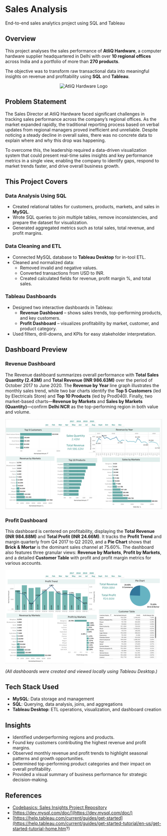 # Sales Analysis  
End-to-end sales analytics project using SQL and Tableau  

## Overview  

This project analyses the sales performance of **AtliQ Hardware**, a computer hardware supplier headquartered in Delhi with over **10 regional offices** across India and a portfolio of more than **270 products**.  

The objective was to transform raw transactional data into meaningful insights on revenue and profitability using **SQL** and **Tableau**. 

<p align="center">
  <img src="https://ironstark007.github.io/Portfolio/images/portfolio/487090-company-logo.png" alt="AtliQ Hardware Logo" width="400"/>
</p>

## Problem Statement

The Sales Director at AtliQ Hardware faced significant challenges in tracking sales performance across the company’s regional offices. As the market expanded rapidly, the traditional reporting process based on verbal updates from regional managers proved inefficient and unreliable. Despite noticing a steady decline in overall sales, there was no concrete data to explain where and why this drop was happening. 

To overcome this, the leadership required a data-driven visualization system that could present real-time sales insights and key performance metrics in a single view, enabling the company to identify gaps, respond to market trends faster, and drive overall business growth.

## This Project Covers  

### Data Analysis Using SQL  
- Created relational tables for customers, products, markets, and sales in **MySQL**.  
- Wrote SQL queries to join multiple tables, remove inconsistencies, and prepare the dataset for visualization.  
- Generated aggregated metrics such as total sales, total revenue, and profit margins.  

### Data Cleaning and ETL  
- Connected MySQL database to **Tableau Desktop** for in-tool ETL.  
- Cleaned and normalized data:  
  - Removed invalid and negative values.  
  - Converted transactions from USD to INR.  
  - Created calculated fields for revenue, profit margin %, and total sales.  

### Tableau Dashboards  
- Designed two interactive dashboards in Tableau:  
  - **Revenue Dashboard** – shows sales trends, top-performing products, and key customers.  
  - **Profit Dashboard** – visualizes profitability by market, customer, and product category.  
- Used filters, drill-downs, and KPIs for easy stakeholder interpretation.  

## Dashboard Preview  

### Revenue Dashboard 

The Revenue dashboard summarizes overall performance with **Total Sales Quantity ($\text{2.43M}$)** and **Total Revenue ($\text{INR } 986.63\text{M}$)** over the period of October 2017 to June 2020. The **Revenue by Year** line graph illustrates the monthly sales trend, while two bar charts identify the **Top 5 Customers** (led by Electricals Store) and **Top 10 Products** (led by Prod040). Finally, two market-based charts—**Revenue by Markets** and **Sales by Markets (Quantity)**—confirm **Delhi NCR** as the top-performing region in both value and volume.
  
![Revenue Dashboard](https://github.com/Archana-Pujari/Sales-Analysis/raw/main/tableau_preview/revenue_analysis.png)



### Profit Dashboard  

 This dashboard is centered on profitability, displaying the **Total Revenue ($\text{INR } 984.88\text{M}$)** and **Total Profit ($\text{INR } 24.66\text{M}$)**. It tracks the **Profit Trend** and margin quarterly from Q4 2017 to Q2 2020, and a **Pie Chart** shows that **Brick & Mortar** is the dominant sales channel at $75.60\%$. The dashboard also features three granular views: **Revenue by Markets**, **Profit by Markets**, and a detailed **Customer Table** with profit and profit margin metrics for various accounts.
 
![Profit Dashboard](https://github.com/Archana-Pujari/Sales-Analysis/raw/main/tableau_preview/profit_analysis.png)


*(All dashboards were created and viewed locally using Tableau Desktop.)*  


## Tech Stack Used

- **MySQL**: Data storage and management  
- **SQL**: Querying, data analysis, joins, and aggregations  
- **Tableau Desktop**: ETL operations, visualization, and dashboard creation


## Insights  

- Identified underperforming regions and products.  
- Found key customers contributing the highest revenue and profit margins.
- Observed monthly revenue and profit trends to highlight seasonal patterns and growth opportunities.
- Determined top-performing product categories and their impact on overall profitability.    
- Provided a visual summary of business performance for strategic decision-making.  

## References  

- [Codebasics: Sales Insights Project Repository](https://github.com/codebasics/DataAnalysisProjects/tree/master/2_SalesInsightsTableau)  
- [https://dev.mysql.com/doc/](https://dev.mysql.com/doc/)  
- [https://help.tableau.com/current/guides/get-started](https://help.tableau.com/current/guides/get-started-tutorial/en-us/get-started-tutorial-home.htm?)  



